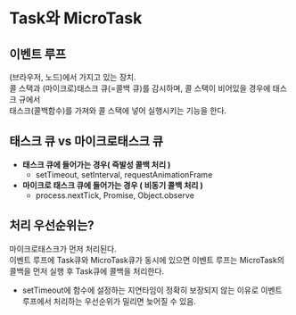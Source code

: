 # Task와 MicroTask

## 이벤트 루프

(브라우저, 노드)에서 가지고 있는 장치.  
콜 스택과 (마이크로)태스크 큐(=콜백 큐)를 감시하며, 콜 스택이 비어있을 경우에 태스크 규에서  
태스크(콜백함수)를 가져와 콜 스택에 넣어 실행시키는 기능을 한다.

## 태스크 큐 vs 마이크로태스크 큐

- **태스크 큐에 들어가는 경우( 즉발성 콜백 처리 )**
  - setTimeout, setInterval, requestAnimationFrame
- **마이크로 태스크 큐에 들어가는 경우 ( 비동기 콜백 처리 )**
  - process.nextTick, Promise, Object.observe

## 처리 우선순위는?

마이크로태스크가 먼저 처리된다.  
이벤트 루프에 Task큐와 MicroTask큐가 동시에 있으면 이벤트 루프는 MicroTask의 콜백을 먼저 실행 후 Task큐에 콜백을 처리한다.

- setTimeout에 함수에 설정하는 지연타임이 정확히 보장되지 않는 이유로 이벤트 루프에서 처리하는 우선순위가 밀리면 늦어질 수 있음.
